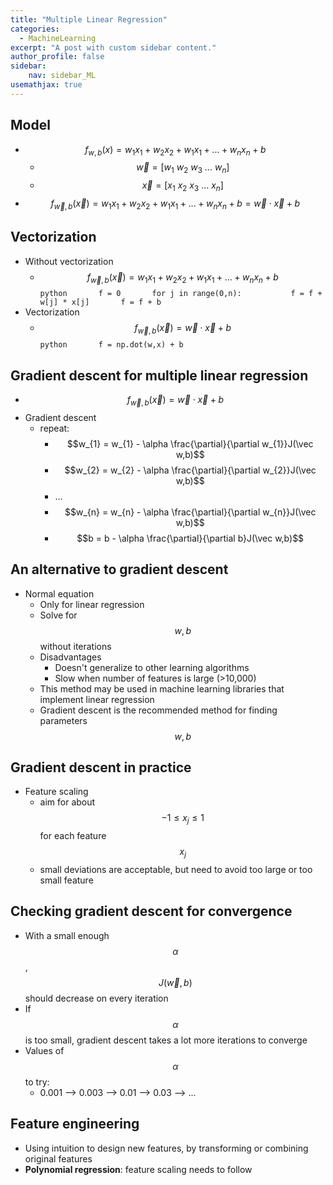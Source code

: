 ```yaml
---
title: "Multiple Linear Regression"
categories:
  - MachineLearning 
excerpt: "A post with custom sidebar content."
author_profile: false
sidebar:
    nav: sidebar_ML
usemathjax: true
---
```



## Model

- $$f_{w,b}(x) = w_{1}x_{1} + w_{2}x_{2} + w_{1}x_{1} + ... + w_{n}x_{n} + b$$
  - $$\vec{w} = [w_{1}\ w_{2}\ w_{3}\ ...\ w_{n}]$$
  - $$\vec{x} = [x_{1}\ x_{2}\ x_{3}\ ...\ x_{n}]$$
- $$f_{\vec{w},b}(\vec{x}) = w_{1}x_{1} + w_{2}x_{2} + w_{1}x_{1} + ... + w_{n}x_{n} + b = \vec{w} \cdot \vec{x} + b$$

## Vectorization

- Without vectorization
  - $$f_{\vec{w},b}(\vec{x}) = w_{1}x_{1} + w_{2}x_{2} + w_{1}x_{1} + ... + w_{n}x_{n} + b$$
    `python       f = 0       for j in range(0,n):           f = f + w[j] * x[j]       f = f + b`
- Vectorization
  - $$f_{\vec{w},b}(\vec{x}) = \vec{w} \cdot \vec{x} + b$$
    `python       f = np.dot(w,x) + b`

## Gradient descent for multiple linear regression

- $$f_{\vec{w},b}(\vec{x}) = \vec{w} \cdot \vec{x} + b$$
- Gradient descent
  - repeat:
    - $$w_{1} = w_{1} - \alpha \frac{\partial}{\partial w_{1}}J(\vec w,b)$$
    - $$w_{2} = w_{2} - \alpha \frac{\partial}{\partial w_{2}}J(\vec w,b)$$
    - ...
    - $$w_{n} = w_{n} - \alpha \frac{\partial}{\partial w_{n}}J(\vec w,b)$$
    - $$b = b - \alpha \frac{\partial}{\partial b}J(\vec w,b)$$

## An alternative to gradient descent

- Normal equation
  - Only for linear regression
  - Solve for $$w, b$$ without iterations
  - Disadvantages
    - Doesn't generalize to other learning algorithms
    - Slow when number of features is large (\>10,000)
  - This method may be used in machine learning libraries that implement linear regression
  - Gradient descent is the recommended method for finding parameters $$w,b$$

## Gradient descent in practice

- Feature scaling
  - aim for about $$-1 \leq x_{j} \leq 1$$ for each feature $$x_{j}$$
  - small deviations are acceptable, but need to avoid too large or too small feature

## Checking gradient descent for convergence

- With a small enough $$\alpha$$, $$J(\vec {w}, b)$$ should decrease on every iteration
- If $$\alpha$$ is too small, gradient descent takes a lot more iterations to converge
- Values of $$\alpha$$ to try:
  - 0.001 --\> 0.003 --\> 0.01 --\> 0.03 --\> ...

## Feature engineering

- Using intuition to design new features, by transforming or combining original features
- **Polynomial regression**: feature scaling needs to follow
